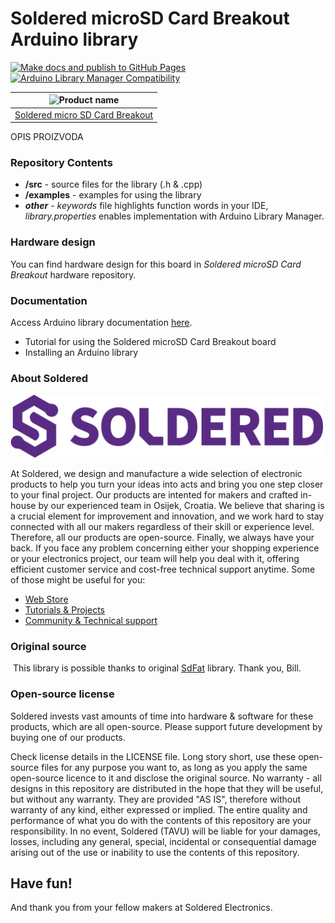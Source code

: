 # Soldered microSD Card Breakout Arduino library

[![Make docs and publish to GitHub Pages](https://github.com/SolderedElectronics/Soldered-SD-Card-Arduino-Library/actions/workflows/make_docs.yml/badge.svg?branch=dev)](https://github.com/SolderedElectronics/Soldered-SD-Card-Arduino-Library/actions/workflows/make_docs.yml)
[![Arduino Library Manager Compatibility](https://github.com/SolderedElectronics/Soldered-SD-Card-Arduino-Library/actions/workflows/arduino_lint.yml/badge.svg?branch=dev)](https://github.com/SolderedElectronics/Soldered-SD-Card-Arduino-Library/actions/workflows/arduino_lint.yml)

| ![Product name](https://upload.wikimedia.org/wikipedia/commons/8/8f/Example_image.svg) |
| :------------------------------------------------------------------------------------: |
|                      [Soldered micro SD Card Breakout](https://www.solde.red/333050)                      |

OPIS PROIZVODA

### Repository Contents

- **/src** - source files for the library (.h & .cpp)
- **/examples** - examples for using the library
- **_other_** - _keywords_ file highlights function words in your IDE, _library.properties_ enables implementation with Arduino Library Manager.

### Hardware design

You can find hardware design for this board in _Soldered microSD Card Breakout_ hardware repository.

### Documentation

Access Arduino library documentation [here](https://SolderedElectronics.github.io/Soldered-Generic-Arduino-Library/).

- Tutorial for using the Soldered microSD Card Breakout board
- Installing an Arduino library

### About Soldered

<img src="https://raw.githubusercontent.com/SolderedElectronics/Soldered-SD-Card-Arduino-Library/dev/extras/Soldered-logo-color.png" alt="soldered-logo" width="500"/>

At Soldered, we design and manufacture a wide selection of electronic products to help you turn your ideas into acts and bring you one step closer to your final project. Our products are intented for makers and crafted in-house by our experienced team in Osijek, Croatia. We believe that sharing is a crucial element for improvement and innovation, and we work hard to stay connected with all our makers regardless of their skill or experience level. Therefore, all our products are open-source. Finally, we always have your back. If you face any problem concerning either your shopping experience or your electronics project, our team will help you deal with it, offering efficient customer service and cost-free technical support anytime. Some of those might be useful for you:

- [Web Store](https://www.soldered.com/shop)
- [Tutorials & Projects](https://soldered.com/learn)
- [Community & Technical support](https://soldered.com/community)

### Original source
​
This library is possible thanks to original [SdFat](https://github.com/greiman/SdFat) library. Thank you, Bill.

### Open-source license

Soldered invests vast amounts of time into hardware & software for these products, which are all open-source. Please support future development by buying one of our products.

Check license details in the LICENSE file. Long story short, use these open-source files for any purpose you want to, as long as you apply the same open-source licence to it and disclose the original source. No warranty - all designs in this repository are distributed in the hope that they will be useful, but without any warranty. They are provided "AS IS", therefore without warranty of any kind, either expressed or implied. The entire quality and performance of what you do with the contents of this repository are your responsibility. In no event, Soldered (TAVU) will be liable for your damages, losses, including any general, special, incidental or consequential damage arising out of the use or inability to use the contents of this repository.

## Have fun!

And thank you from your fellow makers at Soldered Electronics.
